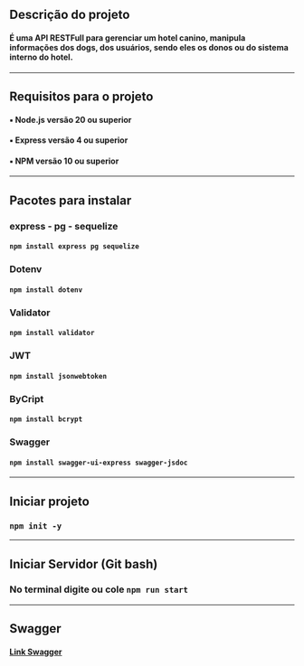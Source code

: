 ## Descrição do projeto
#### É uma API RESTFull para gerenciar um hotel canino, manipula informações dos dogs, dos usuários, sendo eles os donos ou do sistema interno do hotel.

----------------------------------------------

## Requisitos para o projeto
#### ▪ Node.js versão 20 ou superior
#### ▪ Express versão 4 ou superior
#### ▪ NPM versão 10 ou superior

----------------------------------------------

## Pacotes para instalar
### express - pg - sequelize
#### ``npm install express pg sequelize``

### Dotenv
#### ``npm install dotenv``

### Validator
#### ``npm install validator``

### JWT
#### ``npm install jsonwebtoken``

### ByCript
#### ``npm install bcrypt``

### Swagger
#### ``npm install swagger-ui-express swagger-jsdoc``

-----------------------------------------------

## Iniciar projeto
### ```npm init -y```

-----------------------------------------------

## Iniciar Servidor (Git bash)
### No terminal digite ou cole ``npm run start``

---------------------------------------------

## Swagger
#### [Link Swagger](http://localhost:3000/api-docs)
